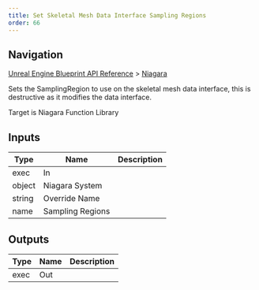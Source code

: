 ```yaml
---
title: Set Skeletal Mesh Data Interface Sampling Regions
order: 66
---
```

## Navigation

[Unreal Engine Blueprint API Reference](https://dev.epicgames.com/documentation/en-us/unreal-engine/BlueprintAPI) > [Niagara](https://dev.epicgames.com/documentation/en-us/unreal-engine/BlueprintAPI/Niagara)

Sets the SamplingRegion to use on the skeletal mesh data interface, this is destructive as it modifies the data interface.

Target is Niagara Function Library

## Inputs

| Type | Name | Description |
| --- | --- | --- |
| exec | In |  |
| object | Niagara System |  |
| string | Override Name |  |
| name | Sampling Regions |  |

## Outputs

| Type | Name | Description |
| --- | --- | --- |
| exec | Out |  |

